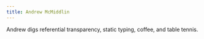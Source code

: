 ```yaml
---
title: Andrew McMiddlin
---
```


Andrew digs referential transparency, static typing, coffee, and table tennis.
